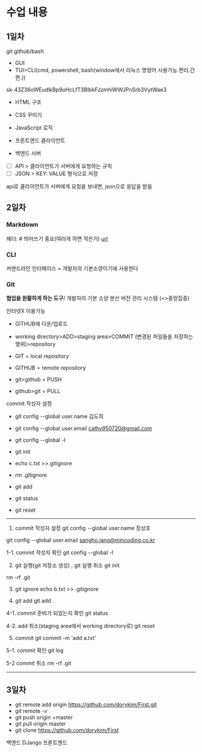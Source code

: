 # 수업 내용

## 1일차

git github/bash

* GUI 
* TUI>CLI(cmd, powershell, bash(window에서 리눅스 명령어 사용가능.편리.간편.))


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

* HTML 구조
* CSS 꾸미기
* JavaScript 로직

* 프론트엔드 클라이언트
* 백엔드 서버

- [ ] API > 클라이언트가 서버에게 요청하는 규칙
- [ ] JSON > KEY: VALUE 형식으로 저장

api로 클라이언트가 서버에게 요청을 보내면, json으로 응답을 받음

## 2일차

### Markdown
헤더: # 띄어쓰기 중요(여러개 하면 작은거)
[url](https://cdn.imweb.me/upload/S201910012ff964777e0e3/62f9a36ea3cea.jpg)

### CLI
커맨드라인 인터페이스
 = 개발자의 기본소양이기에 사용한다

### Git
**협업을 원활하게 하는 도구**/ 개발자의 기본 소양
분산 버전 관리 시스템 (<>중앙집중)

인터넷X 이용가능

* GITHUB에 다운/업로드
* working directory>ADD>staging area>COMMIT (변경된 파일들을 저장하는 행위)>repository

* GIT = local repository
* GITHUB = remote repository

* git>github = PUSH
* github>git = PULL

commit 작성자 설정
* git config --global user.name 김도희
* git config --global user.email cathy950720@gmail.com
* git config --global -l
* git init

* echo c.txt >>.gitignore
* rm .gitignore

* git add
* git status
* git reset

---

1.  commit 작성자 설정
git config --global user.name 장상호

git config --global user.email sangho.jang@mincoding.co.kr

1-1. commit 작성자 확인
git config --global -l

2. git 실행(git 저장소 생성) , git 실행 취소
git init

rm -rf .git

3. git ignore
echo b.txt >> .gitignore

4. git add
git add .

4-1. commit 준비가 되었는지 확인
git status

4-2. add 취소(staging area에서 working directory로)
git reset

5. commit
git commit -m 'add a.txt'

5-1. commit 확인
git log

5-2 commit 취소
rm -rf .git

---
## 3일차

* git remote add origin https://github.com/dorykim/First.git
* git remote -v
* git push origin +master
* git pull origin master
* git clone https://github.com/dorykim/First

백엔드 DJango
프론트엔드 